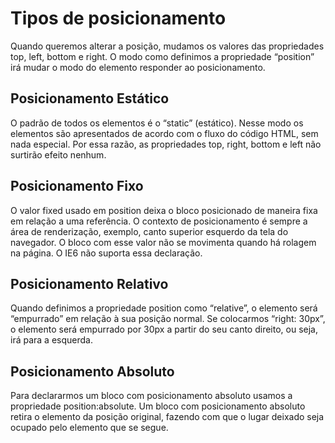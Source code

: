 <h1>Tipos de posicionamento</h1>
<p>Quando queremos alterar a posição, mudamos os valores das propriedades top, left, bottom e right. O modo como definimos a propriedade “position” irá mudar o modo do elemento responder ao posicionamento.</p>

<h2>Posicionamento Estático</h2>
<p>O padrão de todos os elementos é o “static” (estático). Nesse modo os elementos são apresentados de acordo com o fluxo do código HTML, sem nada especial. Por essa razão, as propriedades top, right, bottom e left não surtirão efeito nenhum.</p>

<h2>Posicionamento Fixo</h2>
<p>O valor fixed usado em position deixa o bloco posicionado de maneira fixa em relação a uma referência. O contexto de posicionamento é sempre a área de renderização, exemplo, canto superior esquerdo da tela do navegador. O bloco com esse valor não se movimenta quando há rolagem na página. O IE6 não suporta essa declaração.</p>

<h2>Posicionamento Relativo</h2>
<p>Quando definimos a propriedade position como “relative”, o elemento será “empurrado” em relação à sua posição normal.
Se colocarmos “right: 30px”, o elemento será empurrado por 30px a partir do seu canto direito, ou seja, irá para a esquerda.</p>

<h2>Posicionamento Absoluto</h2>
<p>Para declararmos um bloco com posicionamento absoluto usamos a propriedade position:absolute. Um bloco com posicionamento absoluto retira o elemento da posição original, fazendo com que o lugar deixado seja ocupado pelo elemento que se segue.</p>

